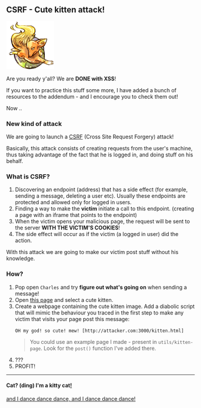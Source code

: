 CSRF - Cute kitten attack!
----------------------------

![image](img/FireFox.png)

Are you ready y'all? We are **DONE with XSS**!

If you want to practice this stuff some more, I have added a bunch of resources to the addendum - and I encourage you to check them out!

Now ..

### New kind of attack

We are going to launch a [CSRF](https://www.owasp.org/index.php/Cross-Site_Request_Forgery) (Cross Site Request Forgery) attack!

Basically, this attack consists of creating requests from the user's machine, thus taking advantage of the fact that he is logged in, and doing stuff on his behalf.

### What is CSRF?
1. Discovering an endpoint (address) that has a side effect (for example, sending a message, deleting a user etc).
	Usually these endpoints are protected and allowed only for logged in users.
2. Finding a way to make the **victim** initiate a call to this endpoint. (creating a page with an iframe that points to the endpoint)
3. When the victim opens your malicious page, the request will be sent to the server **WITH THE VICTIM'S COOKIES**!
4. The side effect will occur as if the victim (a logged in user) did the action.

With this attack we are going to make our victim post stuff without his knowledge.

### How?
1. Pop open `Charles` and try **figure out what's going on** when sending a message!
2. Open [this page](https://encrypted.google.com/search?tbm=isch&q=cute%20kitten&tbs=imgo:1#q=cute+kittens&tbm=isch&tbs=imgo:1) and select a cute kitten.
3. Create a webpage containing the cute kitten image. Add a diabolic script that will mimic the behaviour you traced in the first step to make any victim that visits your page post this message: 
	```
	OH my god! so cute! mew! [http://attacker.com:3000/kitten.html]
	```
	> You could use an example page I made - present in `utils/kitten-page`. Look for the `post()` function I've added there.
4. ???
5. PROFIT!

- - - 
#### Cat? (ding) I'm a kitty cat[!](https://www.youtube.com/watch?v=CNP5erCmYcQ)
[and I dance dance dance, and I dance dance dance!](09-CSRF-defence.md)